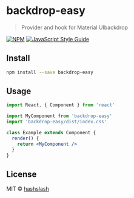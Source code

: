 # backdrop-easy

> Provider and hook for Material UIbackdrop

[![NPM](https://img.shields.io/npm/v/backdrop-easy.svg)](https://www.npmjs.com/package/backdrop-easy) [![JavaScript Style Guide](https://img.shields.io/badge/code_style-standard-brightgreen.svg)](https://standardjs.com)

## Install

```bash
npm install --save backdrop-easy
```

## Usage

```jsx
import React, { Component } from 'react'

import MyComponent from 'backdrop-easy'
import 'backdrop-easy/dist/index.css'

class Example extends Component {
  render() {
    return <MyComponent />
  }
}
```

## License

MIT © [hashslash](https://github.com/hashslash)
